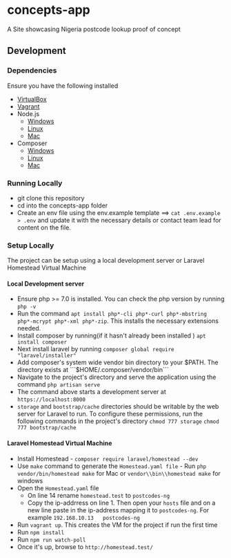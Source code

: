 # concepts-app
A Site showcasing Nigeria postcode lookup proof of concept

## Development
### Dependencies
Ensure you have the following installed
* [VirtualBox](https://www.virtualbox.org/wiki/Downloads)
* [Vagrant](https://www.vagrantup.com/downloads.html)
* Node.js
    * [Windows](http://blog.teamtreehouse.com/install-node-js-npm-windows)
    * [Linux](http://blog.teamtreehouse.com/install-node-js-npm-linux)
    * [Mac](http://blog.teamtreehouse.com/install-node-js-npm-mac)
* Composer
    * [Windows](https://getcomposer.org/doc/00-intro.md#installation-windows)
    * [Linux](https://getcomposer.org/doc/00-intro.md#installation-linux-unix-osx)
    * [Mac](https://pilsniak.com/install-composer-mac-os/)

### Running Locally
* git clone this repository
* cd into the concepts-app folder
* Create an env file using the env.example template ==> ```cat .env.example > .env``` and update it with the necessary details or contact team lead for content on the file.

### Setup Locally
The project can be setup using a local development server or Laravel Homestead Virtual Machine

#### Local Development server
*   Ensure php >= 7.0 is installed. You can check the php version by running ```php -v```
* Run the command ```apt install php*-cli php*-curl php*-mbstring php*-mcrypt php*-xml php*-zip```. This installs the necessary extensions needed.
* Install composer by running(if it hasn't already been installed ) ```apt install composer``` 
* Next install laravel by running ```composer global require "laravel/installer"```
* Add composer's system wide vendor bin directory to your $PATH. The directory exists at ```$HOME/.composer/vendor/bin```
* Navigate to the project's directory and serve the application using the command ```php artisan serve```
* The command above starts a development server at ```https://localhost:8000```
* ```storage``` and ```bootstrap/cache``` directories should be writable by the web server for Laravel to run. To configure these permissions, run the following commands in the project's directory ```chmod 777 storage``` ```chmod 777 bootstrap/cache```

#### Laravel Homestead Virtual Machine
* Install Homestead - ```composer require laravel/homestead --dev```
* Use `make` command to generate the `Homestead.yaml file` - Run ```php vendor/bin/homestead make``` for Mac  or ```vendor\\bin\\homestead make``` for windows
* Open the `Homestead.yaml` file 
    * On line 14 rename `homestead.test` to `postcodes-ng`
    * Copy the ip-addrress on line 1. Then open your `hosts` file and on a new line paste in the ip-address mapping it to `postcodes-ng`. For example ```192.168.10.13   postcodes-ng```
* Run ```vagrant up```. This creates the VM for the project if run the first time
* Run ```npm install```
* Run ```npm run watch-poll```
* Once it's up, browse to ```http://homestead.test/```